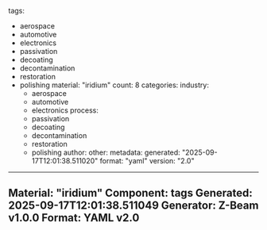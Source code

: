 tags:
  - aerospace
  - automotive
  - electronics
  - passivation
  - decoating
  - decontamination
  - restoration
  - polishing
material: "iridium"
count: 8
categories:
  industry:
    - aerospace
    - automotive
    - electronics
  process:
    - passivation
    - decoating
    - decontamination
    - restoration
    - polishing
  author:
  other:
metadata:
  generated: "2025-09-17T12:01:38.511020"
  format: "yaml"
  version: "2.0"

---
Material: "iridium"
Component: tags
Generated: 2025-09-17T12:01:38.511049
Generator: Z-Beam v1.0.0
Format: YAML v2.0
---